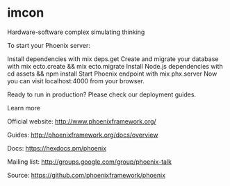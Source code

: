 # imcon
Hardware-software complex simulating thinking

To start your Phoenix server:

Install dependencies with mix deps.get
Create and migrate your database with
mix ecto.create && mix ecto.migrate
Install Node.js dependencies with
cd assets && npm install
Start Phoenix endpoint with
mix phx.server
Now you can visit
localhost:4000
from your browser.

Ready to run in production? Please check our deployment guides.

Learn more

Official website: http://www.phoenixframework.org/

Guides: http://phoenixframework.org/docs/overview

Docs: https://hexdocs.pm/phoenix

Mailing list: http://groups.google.com/group/phoenix-talk

Source: https://github.com/phoenixframework/phoenix
